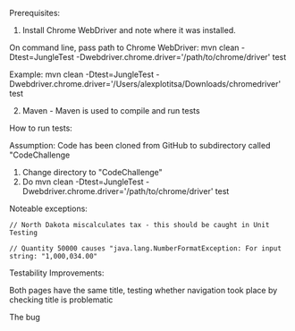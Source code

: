 Prerequisites:

1. Install Chrome WebDriver and note where it was installed.

On command line, pass path to Chrome WebDriver:
mvn clean -Dtest=JungleTest -Dwebdriver.chrome.driver='/path/to/chrome/driver' test

Example:
mvn clean -Dtest=JungleTest -Dwebdriver.chrome.driver='/Users/alexplotitsa/Downloads/chromedriver' test

2. Maven - Maven is used to compile and run tests

How to run tests:

Assumption:  Code has been cloned from GitHub to subdirectory called "CodeChallenge

1. Change directory to "CodeChallenge"
2. Do mvn clean -Dtest=JungleTest -Dwebdriver.chrome.driver='/path/to/chrome/driver' test


Noteable exceptions:

	// North Dakota miscalculates tax - this should be caught in Unit Testing
	
	// Quantity 50000 causes "java.lang.NumberFormatException: For input string: "1,000,034.00" 

Testability Improvements:

Both pages have the same title, testing whether navigation took place by checking title is problematic

The bug 
